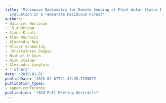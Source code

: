 ```yaml
---
title: 'Microwave Radiometry for Remote Sensing of Plant Water Status Dynamics: Stand-Scale
  Evaluation in a Temperate Deciduous Forest'
authors:
- Nataniel Holtzman
- LD Anderegg
- Simon Kraatz
- Alex Mavrovic
- Alexandre Roy
- Oliver Sonnentag
- Christoforos Pappas
- Michael H Cosh
- Nick Steiner
- Alexandre Langlois
- ' others'
date: '2019-01-01'
publishDate: '2025-02-07T21:39:39.710902Z'
publication_types:
- paper-conference
publication: '*AGU Fall Meeting Abstracts*'
---
```


